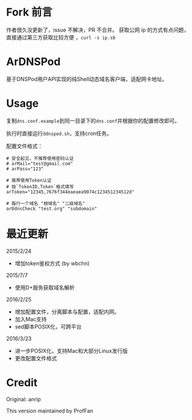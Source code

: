 # Fork 前言

作者很久没更新了，issue 不解决，PR 不合并。
获取公网 ip 的方式有点问题，直接通过第三方获取比较方便 ，`curl -s ip.sb `

# ArDNSPod

基于DNSPod用户API实现的纯Shell动态域名客户端，适配网卡地址。

# Usage

复制`dns.conf.example`到同一目录下的`dns.conf`并根据你的配置修改即可。

执行时直接运行`ddnspod.sh`，支持cron任务。

配置文件格式：
```
# 安全起见，不推荐使用密码认证
# arMail="test@gmail.com"
# arPass="123"

# 推荐使用Token认证
# 按`TokenID,Token`格式填写
arToken="12345,7676f344eaeaea9074c123451234512d"

# 每行一个域名 "根域名" "二级域名"
arDdnsCheck "test.org" "subdomain"
```

# 最近更新

2015/2/24
- 增加token鉴权方式 (by wbchn)

2015/7/7
- 使用D+服务获取域名解析

2016/2/25
- 增加配置文件，分离脚本与配置，适配内网。
- 加入Mac支持
- sed脚本POSIX化，可跨平台

2016/3/23
- 进一步POSIX化，支持Mac和大部分Linux发行版
- 更改配置文件格式

# Credit

Original: anrip

This version maintained by ProfFan
